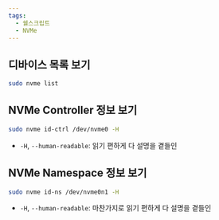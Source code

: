 ```yaml
---
tags:
  - 쉘스크립트
  - NVMe
---
```

## 디바이스 목록 보기

```bash
sudo nvme list
```

## NVMe Controller 정보 보기

```bash
sudo nvme id-ctrl /dev/nvme0 -H
```

- `-H`, `--human-readable`: 읽기 편하게 다 설명을 곁들인

## NVMe Namespace 정보 보기

```bash
sudo nvme id-ns /dev/nvme0n1 -H
```

- `-H`, `--human-readable`: 마찬가지로 읽기 편하게 다 설명을 곁들인